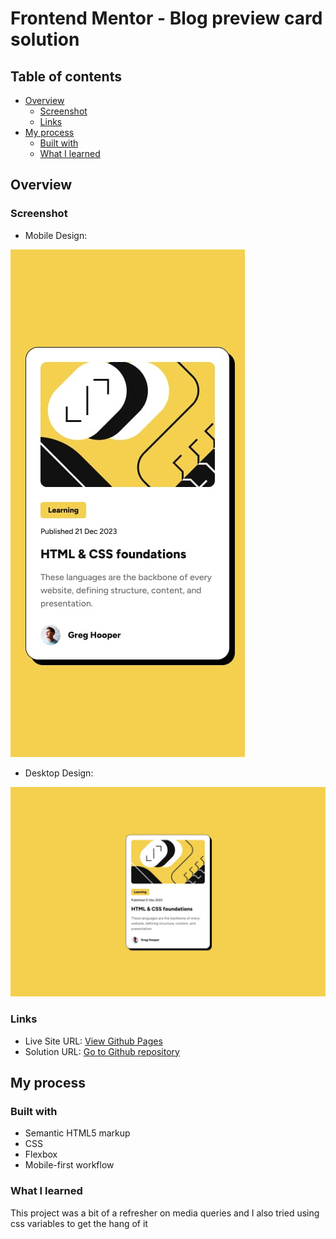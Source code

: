 # Frontend Mentor - Blog preview card solution

## Table of contents

- [Overview](#overview)
  - [Screenshot](#screenshot)
  - [Links](#links)
- [My process](#my-process)
  - [Built with](#built-with)
  - [What I learned](#what-i-learned)

## Overview

### Screenshot

- Mobile Design:

![](./design/mobile-design.jpg)

- Desktop Design:

![](./design/desktop-design.jpg)

### Links

- Live Site URL: [View Github Pages](https://aflamiano-career.github.io/blog-preview-card/)
- Solution URL: [Go to Github repository](https://github.com/aflamiano-career/blog-preview-card)

## My process

### Built with

- Semantic HTML5 markup
- CSS
- Flexbox
- Mobile-first workflow

### What I learned

This project was a bit of a refresher on media queries and I also tried using css variables to get the hang of it
